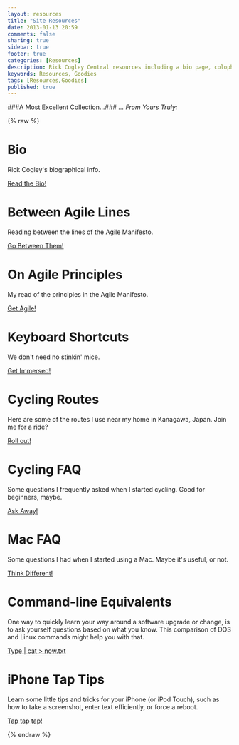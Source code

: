 ```yaml
---
layout: resources
title: "Site Resources"
date: 2013-01-13 20:59
comments: false
sharing: true
sidebar: true
footer: true
categories: [Resources]
description: Rick Cogley Central resources including a bio page, colophon and other goodies.
keywords: Resources, Goodies
tags: [Resources,Goodies]
published: true
---  
```

###A Most Excellent Collection...###
_... From Yours Truly:_ 

{% raw %}
<div class="hero-unit">
  <h1>Bio</h1>
  <p>Rick Cogley's biographical info.</p>
  <p>
    <a href="/resources/bio/" class="btn btn-primary btn-large">
      Read the Bio!
    </a>
  </p>
</div>
<div class="hero-unit">
  <h1>Between Agile Lines</h1>
  <p>Reading between the lines of the Agile Manifesto.</p>
  <p>
    <a href="/resources/rick-cogley-between-the-lines-of-the-agile-manifesto/" class="btn btn-inverse btn-large">
      Go Between Them!
    </a>
  </p>
</div>
<div class="hero-unit">
  <h1>On Agile Principles</h1>
  <p>My read of the principles in the Agile Manifesto.</p>
  <p>
    <a href="/resources/rick-cogley-on-agile-principles/" class="btn btn-info btn-large">
      Get Agile!
    </a>
  </p>
</div>
<div class="hero-unit">
  <h1>Keyboard Shortcuts</h1>
  <p>We don't need no stinkin' mice.</p>
  <p>
    <a href="/resources/rick-cogley-keyboard-shortcuts/" class="btn btn-warning btn-large">
      Get Immersed!
    </a>
  </p>
</div>
<div class="hero-unit">
  <h1>Cycling Routes</h1>
  <p>Here are some of the routes I use near my home in Kanagawa, Japan. Join me for a ride?</p>
  <p>
    <a href="/resources/rick-cogley-cycling-routes/" class="btn btn-danger btn-large">
      Roll out!
    </a>
  </p>
</div>
<div class="hero-unit">
  <h1>Cycling FAQ</h1>
  <p>Some questions I frequently asked when I started cycling. Good for beginners, maybe.</p>
  <p>
    <a href="/resources/rick-cogley-faq-cycling/" class="btn btn-inverse btn-large">
      Ask Away!
    </a>
  </p>
</div>
<div class="hero-unit">
  <h1>Mac FAQ</h1>
  <p>Some questions I had when I started using a Mac. Maybe it's useful, or not.</p>
  <p>
    <a href="/resources/rick-cogley-faq-mac/" class="btn btn-success btn-large">
      Think Different!
    </a>
  </p>
</div>
<div class="hero-unit">
  <h1>Command-line Equivalents</h1>
  <p>One way to quickly learn your way around a software upgrade or change, is to ask yourself questions based on what you know. This comparison of DOS and Linux commands might help you with that.</p>
  <p>
    <a href="/resources/rick-cogley-command-line-equivalents/" class="btn btn-info btn-large">
      Type | cat > now.txt
    </a>
  </p>
</div>
<div class="hero-unit">
  <h1>iPhone Tap Tips</h1>
  <p>Learn some little tips and tricks for your iPhone (or iPod Touch), such as how to take a screenshot, enter text efficiently, or force a reboot.</p>
  <p>
    <a href="/resources/rick-cogley-iphone-tap-tips/" class="btn btn-danger btn-large">
      Tap tap tap!
    </a>
  </p>
</div>
{% endraw %} 




